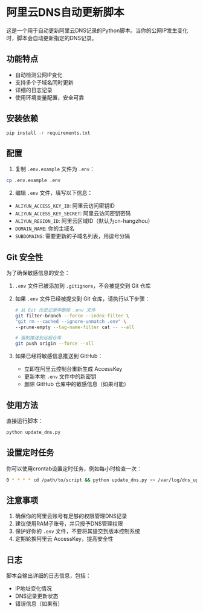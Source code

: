 # 阿里云DNS自动更新脚本

这是一个用于自动更新阿里云DNS记录的Python脚本。当你的公网IP发生变化时，脚本会自动更新指定的DNS记录。

## 功能特点

- 自动检测公网IP变化
- 支持多个子域名同时更新
- 详细的日志记录
- 使用环境变量配置，安全可靠

## 安装依赖

```bash
pip install -r requirements.txt
```

## 配置

1. 复制 `.env.example` 文件为 `.env`：
```bash
cp .env.example .env
```

2. 编辑 `.env` 文件，填写以下信息：
- `ALIYUN_ACCESS_KEY_ID`: 阿里云访问密钥ID
- `ALIYUN_ACCESS_KEY_SECRET`: 阿里云访问密钥密码
- `ALIYUN_REGION_ID`: 阿里云区域ID（默认为cn-hangzhou）
- `DOMAIN_NAME`: 你的主域名
- `SUBDOMAINS`: 需要更新的子域名列表，用逗号分隔

## Git 安全性

为了确保敏感信息的安全：

1. `.env` 文件已被添加到 `.gitignore`，不会被提交到 Git 仓库
2. 如果 `.env` 文件已经被提交到 Git 仓库，请执行以下步骤：
   ```bash
   # 从 Git 历史记录中删除 .env 文件
   git filter-branch --force --index-filter \
   "git rm --cached --ignore-unmatch .env" \
   --prune-empty --tag-name-filter cat -- --all
   
   # 强制推送到远程仓库
   git push origin --force --all
   ```

3. 如果已经将敏感信息推送到 GitHub：
   - 立即在阿里云控制台重新生成 AccessKey
   - 更新本地 `.env` 文件中的新密钥
   - 删除 GitHub 仓库中的敏感信息（如果可能）

## 使用方法

直接运行脚本：
```bash
python update_dns.py
```

## 设置定时任务

你可以使用crontab设置定时任务，例如每小时检查一次：

```bash
0 * * * * cd /path/to/script && python update_dns.py >> /var/log/dns_update.log 2>&1
```

## 注意事项

1. 确保你的阿里云账号有足够的权限管理DNS记录
2. 建议使用RAM子账号，并只授予DNS管理权限
3. 保护好你的 `.env` 文件，不要将其提交到版本控制系统
4. 定期轮换阿里云 AccessKey，提高安全性

## 日志

脚本会输出详细的日志信息，包括：
- IP地址变化情况
- DNS记录更新状态
- 错误信息（如果有） 